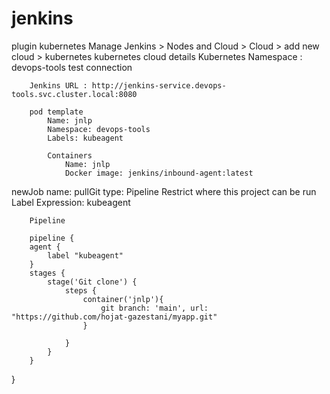 # jenkins

plugin kubernetes
Manage Jenkins > Nodes and Cloud > Cloud > add new cloud > kubernetes
    kubernetes cloud details
        Kubernetes Namespace : devops-tools
            test connection

        Jenkins URL : http://jenkins-service.devops-tools.svc.cluster.local:8080

        pod template
            Name: jnlp
            Namespace: devops-tools
            Labels: kubeagent

            Containers
                Name: jnlp
                Docker image: jenkins/inbound-agent:latest

newJob
    name: pullGit
    type: Pipeline
        Restrict where this project can be run
            Label Expression: kubeagent

        Pipeline

        pipeline {
        agent {
            label "kubeagent"
        }
        stages {
            stage('Git clone') {
                steps {
                    container('jnlp'){
                        git branch: 'main', url: "https://github.com/hojat-gazestani/myapp.git"
                    }
                    
                }
            }
        }
}
